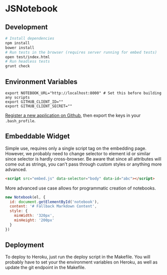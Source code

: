 # JSNotebook

## Development

```bash
# Install dependencies
npm install
bower install
# Run tests in the browser (requires server running for embed tests)
open test/index.html
# Run headless tests
grunt check
```

## Environment Variables

```
export NOTEBOOK_URL="http://localhost:8000" # Set this before building any scripts
export GITHUB_CLIENT_ID=""
export GITHUB_CLIENT_SECRET=""
```

[Register a new application on Github](https://github.com/settings/applications/new), then export the keys in your `.bash_profile`.

## Embeddable Widget

Simple use, requires only a single script tag on the embedding page. However, we probably need to change selector to element id or similar since selector is hardly cross-browser. Be aware that since all attributes will come out as strings, you can't pass through custom styles or anything more advanced.

```html
<script src="embed.js" data-selector="body" data-id="abc"></script>
```

More advanced use case allows for programmatic creation of notebooks.

```javascript
new Notebook(el, {
  id: document.getElementById('notebook'),
  content: '# Fallback Markdown Content',
  style: {
    minWidth: '320px',
    minHeight: '200px'
  }
})
```

## Deployment

To deploy to Heroku, just run the deploy script in the Makefile. You will probably have to set your the environment variables on Heroku, as well as update the git endpoint in the Makefile.
